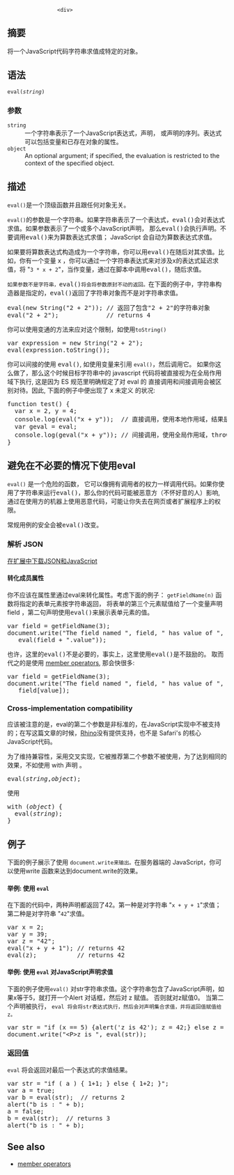 
                
                  
                    <div>
<div>
<div><section class="Quick_links" id="Quick_Links"><!-- --></section></div>
</div>
</div>

<h2 name="Summary" id="Summary">&#x6458;&#x8981;</h2>

<p>&#x5C06;&#x4E00;&#x4E2A;JavaScript&#x4EE3;&#x7801;&#x5B57;&#x7B26;&#x4E32;&#x6C42;&#x503C;&#x6210;&#x7279;&#x5B9A;&#x7684;&#x5BF9;&#x8C61;&#x3002;</p>

<h2 name="Syntax" id="Syntax">&#x8BED;&#x6CD5;</h2>

<pre class="syntaxbox"><code>eval(<em>string</em>)</code></pre>

<h3 name="Parameters" id="Parameters">&#x53C2;&#x6570;</h3>

<dl>
 <dt><code>string</code></dt>
 <dd>&#x4E00;&#x4E2A;&#x5B57;&#x7B26;&#x4E32;&#x8868;&#x793A;&#x4E86;&#x4E00;&#x4E2A;JavaScript&#x8868;&#x8FBE;&#x5F0F;&#xFF0C;&#x58F0;&#x660E;&#xFF0C;&#xA0;&#x6216;&#x58F0;&#x660E;&#x7684;&#x5E8F;&#x5217;&#x3002;&#x8868;&#x8FBE;&#x5F0F;&#x53EF;&#x4EE5;&#x5305;&#x62EC;&#x53D8;&#x91CF;&#x548C;&#x5DF2;&#x5B58;&#x5728;&#x5BF9;&#x8C61;&#x7684;&#x5C5E;&#x6027;&#x3002;</dd>
 <dt><code>object</code></dt>
 <dd><span title="This API has not been standardized."><i class="icon-warning-sign"> </i></span></dd>
 <dd>An optional argument; if specified, the evaluation is restricted to the context of the specified object.</dd>
</dl>

<h2 name="Description" id="Description">&#x63CF;&#x8FF0;</h2>

<p><code>eval()</code>&#x662F;&#x4E00;&#x4E2A;&#x9876;&#x7EA7;&#x51FD;&#x6570;&#x5E76;&#x4E14;&#x8DDF;&#x4EFB;&#x4F55;&#x5BF9;&#x8C61;&#x65E0;&#x5173;&#x3002;</p>

<p><code>eval()</code>&#x7684;&#x53C2;&#x6570;&#x662F;&#x4E00;&#x4E2A;&#x5B57;&#x7B26;&#x4E32;&#x3002;&#x5982;&#x679C;&#x5B57;&#x7B26;&#x4E32;&#x8868;&#x793A;&#x4E86;&#x4E00;&#x4E2A;&#x8868;&#x8FBE;&#x5F0F;&#xFF0C;<span style="font-family: consolas,monaco,andale mono,monospace;">eval()</span>&#x4F1A;&#x5BF9;&#x8868;&#x8FBE;&#x5F0F;&#x6C42;&#x503C;&#x3002;&#x5982;&#x679C;&#x53C2;&#x6570;&#x8868;&#x793A;&#x4E86;&#x4E00;&#x4E2A;&#x6216;&#x591A;&#x4E2A;JavaScript&#x58F0;&#x660E;&#xFF0C;&#xA0;&#x90A3;&#x4E48;<span style="font-family: consolas,monaco,andale mono,monospace;">eval()</span>&#x4F1A;&#x6267;&#x884C;&#x58F0;&#x660E;&#x3002;&#x4E0D;&#x8981;&#x8C03;&#x7528;<span style="font-family: consolas,monaco,andale mono,monospace;">eval()</span>&#x6765;&#x4E3A;&#x7B97;&#x6570;&#x8868;&#x8FBE;&#x5F0F;&#x6C42;&#x503C;&#xFF1B;&#xA0;JavaScript &#x4F1A;&#x81EA;&#x52A8;&#x4E3A;&#x7B97;&#x6570;&#x8868;&#x8FBE;&#x5F0F;&#x6C42;&#x503C;&#x3002;</p>

<p>&#x5982;&#x679C;&#x8981;&#x5C06;&#x7B97;&#x6570;&#x8868;&#x8FBE;&#x5F0F;&#x6784;&#x9020;&#x6210;&#x4E3A;&#x4E00;&#x4E2A;&#x5B57;&#x7B26;&#x4E32;&#xFF0C;&#x4F60;&#x53EF;&#x4EE5;&#x7528;<span style="font-family: consolas,monaco,andale mono,monospace;">eval()</span>&#x5728;&#x968F;&#x540E;&#x5BF9;&#x5176;&#x6C42;&#x503C;&#x3002;&#x6BD4;&#x5982;&#xFF0C;&#x4F60;&#x6709;&#x4E00;&#x4E2A;&#x53D8;&#x91CF; x &#xFF0C;&#x4F60;&#x53EF;&#x4EE5;&#x901A;&#x8FC7;&#x4E00;&#x4E2A;&#x5B57;&#x7B26;&#x4E32;&#x8868;&#x8FBE;&#x5F0F;&#x6765;&#x5BF9;&#x6D89;&#x53CA;x&#x7684;&#x8868;&#x8FBE;&#x5F0F;&#x5EF6;&#x8FDF;&#x6C42;&#x503C;&#xFF0C;&#x5C06;&#xA0;&quot;<code>3 * x + 2</code>&quot;&#xFF0C;&#x5F53;&#x4F5C;&#x53D8;&#x91CF;&#xFF0C;&#x901A;&#x8FC7;&#x5728;&#x811A;&#x672C;&#x4E2D;&#x8C03;&#x7528;<span style="font-family: consolas,monaco,andale mono,monospace;">eval()</span>&#xFF0C;&#x968F;&#x540E;&#x6C42;&#x503C;&#x3002;</p>

<p><code><font face="Open Sans, Arial, sans-serif">&#x5982;&#x679C;&#x53C2;&#x6570;&#x4E0D;&#x662F;&#x5B57;&#x7B26;&#x4E32;&#xFF0C;</font></code><span style="font-family: consolas,monaco,andale mono,monospace;">eval()</span><code>&#x5C06;&#x4F1A;&#x5C06;&#x53C2;&#x6570;&#x539F;&#x5C01;&#x4E0D;&#x52A8;&#x7684;&#x8FD4;&#x56DE;&#x3002;</code>&#x5728;&#x4E0B;&#x9762;&#x7684;&#x4F8B;&#x5B50;&#x4E2D;&#xFF0C;&#x5B57;&#x7B26;&#x4E32;&#x6784;&#x9020;&#x5668;&#x662F;&#x6307;&#x5B9A;&#x7684;&#xFF0C;<span style="font-family: consolas,monaco,andale mono,monospace;">eval()</span>&#x8FD4;&#x56DE;&#x4E86;&#x5B57;&#x7B26;&#x4E32;&#x5BF9;&#x8C61;&#x800C;&#x4E0D;&#x662F;&#x5BF9;&#x5B57;&#x7B26;&#x4E32;&#x6C42;&#x503C;&#x3002;</p>

<pre class="brush: js">eval(new String(&quot;2 + 2&quot;)); // &#x8FD4;&#x56DE;&#x4E86;&#x5305;&#x542B;&quot;2 + 2&quot;&#x7684;&#x5B57;&#x7B26;&#x4E32;&#x5BF9;&#x8C61;
eval(&quot;2 + 2&quot;);             // returns 4
</pre>

<p>&#x4F60;&#x53EF;&#x4EE5;&#x4F7F;&#x7528;&#x53D8;&#x901A;&#x7684;&#x65B9;&#x6CD5;&#x6765;&#x5E94;&#x5BF9;&#x8FD9;&#x4E2A;&#x9650;&#x5236;&#xFF0C;&#x5982;&#x4F7F;&#x7528;<code>toString()</code></p>

<pre class="brush: js">var expression = new String(&quot;2 + 2&quot;);
eval(expression.toString());
</pre>

<p>&#x4F60;&#x53EF;&#x4EE5;&#x95F4;&#x63A5;&#x7684;&#x4F7F;&#x7528;&#xA0;<span style="font-family: consolas,monaco,andale mono,monospace;">eval()</span>, &#x5982;&#x4F7F;&#x7528;&#x53D8;&#x91CF;&#x6765;&#x5F15;&#x7528;&#xA0;<code>eval()</code>&#xFF0C;&#x7136;&#x540E;&#x8C03;&#x7528;&#x5B83;&#x3002;&#xA0;&#x5982;&#x679C;&#x4F60;&#x8FD9;&#x4E48;&#x505A;&#x4E86;&#xFF0C;&#x90A3;&#x4E48;&#x8FD9;&#x4E2A;&#x65F6;&#x5019;&#x76EE;&#x6807;&#x5B57;&#x7B26;&#x4E32;&#x4E2D;&#x7684; javascript &#x4EE3;&#x7801;&#x5C06;&#x88AB;&#x76F4;&#x63A5;&#x89C6;&#x4E3A;&#x5728;&#x5168;&#x5C40;&#x4F5C;&#x7528;&#x57DF;&#x4E0B;&#x6267;&#x884C;, &#x8FD9;&#x662F;&#x56E0;&#x4E3A; ES &#x89C4;&#x8303;&#x91CC;&#x660E;&#x786E;&#x89C4;&#x5B9A;&#x4E86;&#x5BF9; eval &#x7684; &#x76F4;&#x63A5;&#x8C03;&#x7528;&#x548C;&#x95F4;&#x63A5;&#x8C03;&#x7528;&#x4F1A;&#x88AB;&#x533A;&#x522B;&#x5BF9;&#x5F85;&#x3002;&#x56E0;&#x6B64;, &#x4E0B;&#x9762;&#x7684;&#x4F8B;&#x5B50;&#x4E2D;&#x4FBF;&#x51FA;&#x73B0;&#x4E86; x &#x672A;&#x5B9A;&#x4E49; &#x7684;&#x72B6;&#x51B5;:</p>

<pre class="brush: js">function test() {
  var x = 2, y = 4;
  console.log(eval(&quot;x + y&quot;));  // &#x76F4;&#x63A5;&#x8C03;&#x7528;&#xFF0C;&#x4F7F;&#x7528;&#x672C;&#x5730;&#x4F5C;&#x7528;&#x57DF;&#xFF0C;&#x7ED3;&#x679C;&#x662F; 6
  var geval = eval;
  console.log(geval(&quot;x + y&quot;)); // &#x95F4;&#x63A5;&#x8C03;&#x7528;&#xFF0C;&#x4F7F;&#x7528;&#x5168;&#x5C40;&#x4F5C;&#x7528;&#x57DF;&#xFF0C;throws ReferenceError &#x56E0;&#x4E3A;`x`&#x672A;&#x5B9A;&#x4E49;
}</pre>

<h2 name="Don.27t_use_eval.21" id="Don.27t_use_eval.21">&#x907F;&#x514D;&#x5728;&#x4E0D;&#x5FC5;&#x8981;&#x7684;&#x60C5;&#x51B5;&#x4E0B;&#x4F7F;&#x7528;eval</h2>

<p><code>eval()</code>&#xA0;&#x662F;&#x4E00;&#x4E2A;&#x5371;&#x9669;&#x7684;&#x51FD;&#x6570;&#xFF0C;&#xA0;&#x5B83;&#x53EF;&#x4EE5;&#x50CF;&#x62E5;&#x6709;&#x8C03;&#x7528;&#x8005;&#x7684;&#x6743;&#x529B;&#x4E00;&#x6837;&#x8C03;&#x7528;&#x4EE3;&#x7801;&#x3002;&#x5982;&#x679C;&#x4F60;&#x4F7F;&#x7528;&#x4E86;&#x5B57;&#x7B26;&#x4E32;&#x6765;&#x8FD0;&#x884C;<span style="font-family: consolas,monaco,andale mono,monospace;">eval()</span>&#xFF0C;&#x90A3;&#x4E48;&#x4F60;&#x7684;&#x4EE3;&#x7801;&#x53EF;&#x80FD;&#x88AB;&#x6076;&#x610F;&#x65B9;&#xFF08;&#x4E0D;&#x6000;&#x597D;&#x610F;&#x7684;&#x4EBA;&#xFF09;&#x5F71;&#x54CD;, &#x901A;&#x8FC7;&#x5728;&#x4F7F;&#x7528;&#x65B9;&#x7684;&#x673A;&#x5668;&#x4E0A;&#x4F7F;&#x7528;&#x6076;&#x610F;&#x4EE3;&#x7801;&#xFF0C;&#x53EF;&#x80FD;&#x8BA9;&#x4F60;&#x5931;&#x53BB;&#x5728;&#x7F51;&#x9875;&#x6216;&#x8005;&#x6269;&#x5C55;&#x7A0B;&#x5E8F;&#x4E0A;&#x7684;&#x6743;&#x9650;&#x3002;</p>

<p>&#x5E38;&#x89C4;&#x7528;&#x4F8B;&#x7684;&#x5B89;&#x5168;&#x4F1A;&#x88AB;<span style="font-family: consolas,monaco,andale mono,monospace;">eval()</span>&#x6539;&#x53D8;&#x3002;</p>

<h3 name="Parsing_JSON" id="Parsing_JSON">&#x89E3;&#x6790; JSON</h3>

<p><a href="/zh-CN/docs/Downloading_JSON_and_JavaScript_in_extensions">&#x5728;&#x6269;&#x5C55;&#x4E2D;&#x4E0B;&#x8F7D;JSON&#x548C;JavaScript</a></p>

<h4 name="Accessing_member_properties" id="Accessing_member_properties">&#x8F6C;&#x5316;&#x6210;&#x5458;&#x5C5E;&#x6027;</h4>

<p>&#x4F60;&#x4E0D;&#x5E94;&#x8BE5;&#x5728;&#x5C5E;&#x6027;&#x91CC;&#x901A;&#x8FC7;eval&#x6765;&#x8F6C;&#x5316;&#x5C5E;&#x6027;&#x3002;&#x8003;&#x8651;&#x4E0B;&#x9762;&#x7684;&#x4F8B;&#x5B50;&#xFF1A;&#xA0;<code>getFieldName(n)</code> &#x51FD;&#x6570;&#x5C06;&#x6307;&#x5B9A;&#x7684;&#x8868;&#x5355;&#x5143;&#x7D20;&#x6309;&#x5B57;&#x7B26;&#x4E32;&#x8FD4;&#x56DE;&#xFF0C;&#xA0;&#x5C06;&#x8868;&#x5355;&#x7684;&#x7B2C;&#x4E09;&#x4E2A;&#x5143;&#x7D20;&#x8D4B;&#x503C;&#x7ED9;&#x4E86;&#x4E00;&#x4E2A;&#x53D8;&#x91CF;&#x58F0;&#x660E; field &#xFF0C;&#x7B2C;&#x4E8C;&#x53E5;&#x58F0;&#x660E;&#x4F7F;&#x7528;<span style="font-family: consolas,monaco,andale mono,monospace;">eval()</span>&#x6765;&#x5C55;&#x793A;&#x8868;&#x5355;&#x5143;&#x7D20;&#x7684;&#x503C;&#x3002;</p>

<pre class="brush: js">var field = getFieldName(3);
document.write(&quot;The field named &quot;, field, &quot; has value of &quot;,
   eval(field + &quot;.value&quot;));
</pre>

<p>&#x4E5F;&#x8BB8;&#xFF0C;&#x8FD9;&#x91CC;&#x7684;<span style="font-family: consolas,monaco,andale mono,monospace;">eval()&#x4E0D;&#x662F;&#x5FC5;&#x8981;&#x7684;&#xFF0C;</span>&#x4E8B;&#x5B9E;&#x4E0A;&#xFF0C;&#x8FD9;&#x91CC;&#x4F7F;&#x7528;<span style="font-family: consolas,monaco,andale mono,monospace;">eval()&#x662F;&#x4E0D;&#x9F13;&#x52B1;&#x7684;&#x3002;</span>&#xA0;&#x53D6;&#x800C;&#x4EE3;&#x4E4B;&#x7684;&#x662F;&#x4F7F;&#x7528;&#xA0;<a href="cn/Core_JavaScript_1.5_Reference/Operators/Member_Operators">member operators</a>, &#x90A3;&#x4F1A;&#x5FEB;&#x5F88;&#x591A;:</p>

<pre class="brush: js">var field = getFieldName(3);
document.write(&quot;The field named &quot;, field, &quot; has value of &quot;,
   field[value]);
</pre>

<h3 name="Cross-implementation_compatibility" id="Cross-implementation_compatibility">Cross-implementation compatibility</h3>

<p>&#x5E94;&#x8BE5;&#x88AB;&#x6CE8;&#x610F;&#x7684;&#x662F;&#xFF0C;eval&#x7684;&#x7B2C;&#x4E8C;&#x4E2A;&#x53C2;&#x6570;&#x662F;&#x975E;&#x6807;&#x51C6;&#x7684;&#xFF0C;&#x5728;JavaScript&#x5B9E;&#x73B0;&#x4E2D;&#x4E0D;&#x88AB;&#x652F;&#x6301;&#x7684;&#xFF1B;&#x5728;&#x5199;&#x8FD9;&#x7BC7;&#x6587;&#x7AE0;&#x7684;&#x65F6;&#x5019;&#xFF0C;<a href="cn/Rhino">Rhino</a>&#x6CA1;&#x6709;&#x63D0;&#x4F9B;&#x652F;&#x6301;&#xFF0C;&#x4E5F;&#x4E0D;&#x662F; Safari&apos;s &#x7684;&#x6838;&#x5FC3;JavaScript&#x4EE3;&#x7801;&#x3002;</p>

<p>&#x4E3A;&#x4E86;&#x7EF4;&#x6301;&#x517C;&#x5BB9;&#x6027;&#xFF0C;&#x91C7;&#x7528;&#x4EA4;&#x53C9;&#x5B9E;&#x73B0;&#xFF0C;&#x5B83;&#x88AB;&#x63A8;&#x8350;&#x7B2C;&#x4E8C;&#x4E2A;&#x53C2;&#x6570;&#x4E0D;&#x88AB;&#x4F7F;&#x7528;&#xFF0C;&#x4E3A;&#x4E86;&#x8FBE;&#x5230;&#x76F8;&#x540C;&#x7684;&#x6548;&#x679C;&#xFF0C;&#x4E0D;&#x5982;&#x4F7F;&#x7528; with &#x58F0;&#x660E; &#x3002;</p>

<pre class="brush: js">eval(<em>string</em>,<em>object</em>);
</pre>

<p>&#x4F7F;&#x7528;</p>

<pre class="brush: js">with (<em>object</em>) {
  eval(<em>string</em>);
}
</pre>

<h2 name="Examples" id="Examples">&#x4F8B;&#x5B50;</h2>

<p>&#x4E0B;&#x9762;&#x7684;&#x4F8B;&#x5B50;&#x5C55;&#x793A;&#x4E86;&#x4F7F;&#x7528;&#xA0;<code>document.write&#x6765;&#x8F93;&#x51FA;&#x3002;</code>&#x5728;&#x670D;&#x52A1;&#x5668;&#x7AEF;&#x7684; JavaScript&#xFF0C;&#x4F60;&#x53EF;&#x4EE5;&#x4F7F;&#x7528;write &#x51FD;&#x6570;&#x6765;&#x8FBE;&#x5230;document.write&#x7684;&#x6548;&#x679C;&#x3002;</p>

<h4 name="Example:_Using_eval" id="Example:_Using_eval">&#x4E3E;&#x4F8B;: &#x4F7F;&#x7528; <code>eval</code></h4>

<p>&#x5728;&#x4E0B;&#x9762;&#x7684;&#x4EE3;&#x7801;&#x4E2D;&#xFF0C;&#x4E24;&#x79CD;&#x58F0;&#x660E;&#x90FD;&#x8FD4;&#x56DE;&#x4E86;42&#x3002;&#x7B2C;&#x4E00;&#x79CD;&#x662F;&#x5BF9;&#x5B57;&#x7B26;&#x4E32; &quot;<code>x + y + 1</code>&quot;&#x6C42;&#x503C;&#xFF1B;&#x7B2C;&#x4E8C;&#x79CD;&#x662F;&#x5BF9;&#x5B57;&#x7B26;&#x4E32; &quot;<code>42</code>&quot;&#x6C42;&#x503C;&#x3002;</p>

<pre class="brush: js">var x = 2;
var y = 39;
var z = &quot;42&quot;;
eval(&quot;x + y + 1&quot;); // returns 42
eval(z);           // returns 42 
</pre>

<h4 name="Example:_Using_eval_to_evaluate_a_string_of_JavaScript_statements" id="Example:_Using_eval_to_evaluate_a_string_of_JavaScript_statements">&#x4E3E;&#x4F8B;: &#x4F7F;&#x7528;&#xA0;<code>eval</code> &#x5BF9;JavaScript&#x58F0;&#x660E;&#x6C42;&#x503C;</h4>

<p>&#x4E0B;&#x9762;&#x7684;&#x4F8B;&#x5B50;&#x4F7F;&#x7528;<code>eval()</code>&#xA0;&#x5BF9;str&#x5B57;&#x7B26;&#x4E32;&#x6C42;&#x503C;&#x3002;&#x8FD9;&#x4E2A;&#x5B57;&#x7B26;&#x4E32;&#x5305;&#x542B;&#x4E86;JavaScript&#x58F0;&#x660E;&#xFF0C;&#x5982;&#x679C;x&#x7B49;&#x4E8E;5&#xFF0C;&#x5C31;&#x6253;&#x5F00;&#x4E00;&#x4E2A;Alert &#x5BF9;&#x8BDD;&#x6846;&#xFF0C;&#x7136;&#x540E;&#x5BF9; z &#x8D4B;&#x503C;&#x3002;&#xA0;&#x5426;&#x5219;&#x5C31;&#x5BF9;z&#x8D4B;&#x503C;0&#x3002;&#xA0;&#x5F53;&#x7B2C;&#x4E8C;&#x4E2A;&#x58F0;&#x660E;&#x88AB;&#x6267;&#x884C;&#xFF0C;&#xA0;<code>eval &#x5C06;&#x4F1A;&#x5C06;str&#x8868;&#x8FBE;&#x5F0F;&#x6267;&#x884C;&#xFF0C;&#x7136;&#x540E;&#x4F1A;&#x5BF9;&#x58F0;&#x660E;&#x96C6;&#x5408;&#x6C42;&#x503C;&#xFF0C;&#x5E76;&#x5C06;&#x8FD4;&#x56DE;&#x503C;&#x8D4B;&#x503C;&#x7ED9;z&#x3002;</code></p>

<pre class="brush: js">var str = &quot;if (x == 5) {alert(&apos;z is 42&apos;); z = 42;} else z = 0; &quot;;
document.write(&quot;&lt;P&gt;z is &quot;, eval(str));
</pre>

<h3 name="Return_value" id="Return_value">&#x8FD4;&#x56DE;&#x503C;</h3>

<p><code>eval</code> &#x5C06;&#x4F1A;&#x8FD4;&#x56DE;&#x5BF9;&#x6700;&#x540E;&#x4E00;&#x4E2A;&#x8868;&#x8FBE;&#x5F0F;&#x7684;&#x6C42;&#x503C;&#x7ED3;&#x679C;&#x3002;</p>

<pre class="brush: js">var str = &quot;if ( a ) { 1+1; } else { 1+2; }&quot;;
var a = true;
var b = eval(str);  // returns 2 
alert(&quot;b is&#xA0;: &quot; + b);
a = false;
b = eval(str);  // returns 3
alert(&quot;b is&#xA0;: &quot; + b);
</pre>

<h2 name="See_also" id="See_also">See also</h2>

<ul>
 <li><a href="cn/Core_JavaScript_1.5_Reference/Operators/Member_Operators">member operators</a></li>
</ul>
                  
                
              